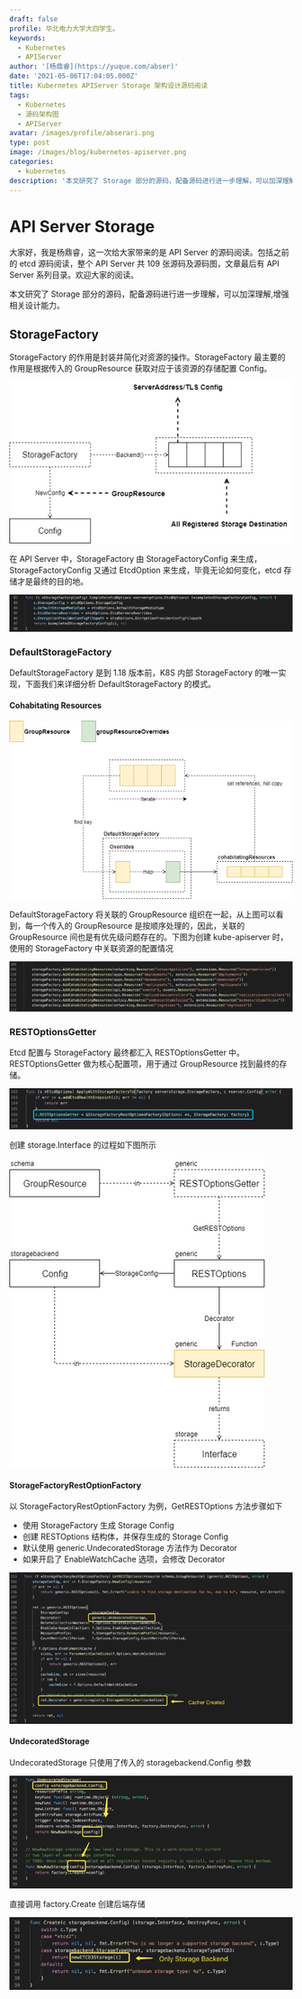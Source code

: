 ```yaml
---
draft: false
profile: 华北电力大学大四学生。
keywords:
  - Kubernetes
  - APIServer
author: '[杨鼎睿](https://yuque.com/abser)'
date: '2021-05-06T17:04:05.000Z'
title: Kubernetes APIServer Storage 架构设计源码阅读
tags:
  - Kubernetes
  - 源码架构图
  - APIServer
avatar: /images/profile/abserari.png
type: post
image: /images/blog/kubernetes-apiserver.png
categories:
  - kubernetes
description: '本文研究了 Storage 部分的源码，配备源码进行进一步理解，可以加深理解,增强相关设计能力。'
---
```


# API Server Storage

大家好，我是杨鼎睿，这一次给大家带来的是 API Server 的源码阅读。包括之前的 etcd 源码阅读，整个 API Server 共 109 张源码及源码图，文章最后有 API Server 系列目录。欢迎大家的阅读。

本文研究了 Storage 部分的源码，配备源码进行进一步理解，可以加深理解,增强相关设计能力。

## StorageFactory

StorageFactory 的作用是封装并简化对资源的操作。StorageFactory 最主要的作用是根据传入的 GroupResource 获取对应于该资源的存储配置 Config。

![storage-storage-factory.svg](../.gitbook/assets/12%20%281%29.png)

在 API Server 中，StorageFactory 由 StorageFactoryConfig 来生成，StorageFactoryConfig 又通过 EtcdOption 来生成，毕竟无论如何变化，etcd 存储才是最终的目的地。

![image.png](../.gitbook/assets/13%20%281%29.png)

### DefaultStorageFactory

DefaultStorageFactory 是到 1.18 版本前，K8S 内部 StorageFactory 的唯一实现，下面我们来详细分析 DefaultStorageFactory 的模式。

#### Cohabitating Resources

![storage-cohabitating-resources.svg](../.gitbook/assets/14%20%281%29.png)

DefaultStorageFactory 将关联的 GroupResource 组织在一起，从上图可以看到，每一个传入的 GroupResource 是按顺序处理的，因此，关联的 GroupResource 间也是有优先级问题存在的。下图为创建 kube-apiserver 时，使用的 StorageFactory 中关联资源的配置情况

![image.png](../.gitbook/assets/15%20%281%29.png)

### RESTOptionsGetter

Etcd 配置与 StorageFactory 最终都汇入 RESTOptionsGetter 中。RESTOptionsGetter 做为核心配置项，用于通过 GroupResource 找到最终的存储。

![image.png](../.gitbook/assets/16.png)

创建 storage.Interface 的过程如下图所示

![rest-options-getter-landscape.svg](../.gitbook/assets/17.png)

#### StorageFactoryRestOptionFactory

以 StorageFactoryRestOptionFactory 为例，GetRESTOptions 方法步骤如下

* 使用 StorageFactory 生成 Storage Config
* 创建 RESTOptions 结构体，并保存生成的 Storage Config
* 默认使用 generic.UndecoratedStorage 方法作为 Decorator
* 如果开启了 EnableWatchCache 选项，会修改 Decorator

![image.png](../.gitbook/assets/18%20%282%29.png)

#### UndecoratedStorage

UndecoratedStorage 只使用了传入的 storagebackend.Config 参数

![image.png](../.gitbook/assets/19%20%283%29.png)

直接调用 factory.Create 创建后端存储

![image.png](../.gitbook/assets/20.png)

